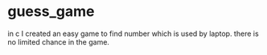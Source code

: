 # guess_game
in c I created an easy game to find number which is used by laptop.
there is no limited chance in the game.
